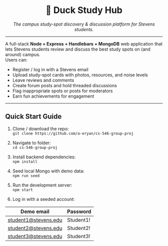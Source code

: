 <h1 align="center">🦆 Duck Study Hub</h1>
<p align="center">
  <i>The campus study-spot discovery &amp; discussion platform for Stevens students.</i><br>
  </p>

---

A full-stack **Node + Express + Handlebars + MongoDB** web application that lets Stevens students review and discuss the best study spots on (and around) campus.  
Users can:

* Register / log in with a Stevens email  
* Upload study-spot cards with photos, resources, and noise levels  
* Leave reviews and comments  
* Create forum posts and hold threaded discussions  
* Flag inappropriate spots or posts for moderators  
* Earn fun achievements for engagement  

---
## Quick Start Guide


1. Clone / download the repo: <br>
`git clone https://github.com/a-eryan/cs-546-group-proj` <br>

2. Navigate to folder: <br>
`cd cs-546-group-proj`

3. Install backend dependencies: <br>
`npm install`

4. Seed local Mongo with demo data: <br>
`npm run seed`

5. Run the development server: <br>
`npm start` 

6. Log in with a seeded account: <br>

| Demo email                | Password   |
|---------------------------|------------|
| student1@stevens.edu      | Student1!  |
| student2@stevens.edu      | Student2!  |
| student3@stevens.edu      | Student3!  |


